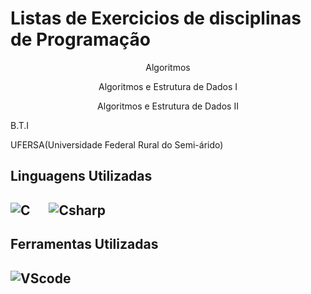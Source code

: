 # Listas de Exercicios de disciplinas de Programação

<div>
      <p align="center"> Algoritmos </p>
      <p align="center"> Algoritmos e Estrutura de Dados I </p>
      <p align="center"> Algoritmos e Estrutura de Dados II </p>

</div>

<div>
    <p align="left">B.T.I</p>
    <p align="left">UFERSA(Universidade Federal Rural do Semi-árido)</p>
</div>

<h2>Linguagens Utilizadas<h2>
      
![C](https://img.shields.io/badge/C-20232A?style=for-the-badge&logo=C&logoColor=61DAFB)&nbsp;
&nbsp;
&nbsp;
![Csharp](https://img.shields.io/badge/C%23-239120?style=for-the-badge&logo=c-sharp&logoColor=white)&nbsp;

<h2>Ferramentas Utilizadas<h2>

![VScode](https://img.shields.io/badge/VSCODE-4285F4?style=for-the-badge&logo=visualstudiocode&logoColor=white)&nbsp;
